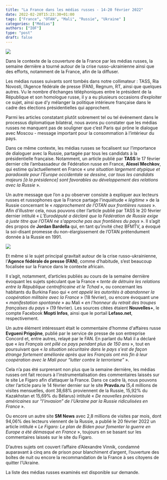 ```yaml
---
title: "La France dans les médias russes - 14-20 février 2022"
date: 2022-02-20T15:23:30+01:00
tags: ["France", "OTAN", "Mali", "Russie", "Ukraine" ]
categories: ["Médias"]
authors: ["IOF"]
type: "post"
draft: false
---
```


![](/images/candidats_france_russie_ria.jpg)

Dans le contexte de la couverture de la France par les médias russes, la semaine dernière a tourné autour de la crise russo-ukrainienne ainsi que des efforts, notamment de la France, afin de la diffuser. 

Les médias russes suivants sont tombés dans notre collimateur : TASS, Ria Novosti, l’Agence fédérale de presse (FAN), Regnum, RT, ainsi que quelques autres. Vu le nombre d’échanges téléphoniques entre le président de la République et son homologue russe, il y a eu plusieurs occasions d’exploiter ce sujet, ainsi que d’y mélanger la politique intérieure française dans le cadre des élections présidentielles qui approchent. 

Parmi les articles constatant plutôt sobrement tel ou tel événement dans le processus diplomatique bilatéral, nous avons pu constater que les médias russes ne manquent pas de souligner que c’est Paris qui prône le dialogue avec Moscou - message important pour la consommation à l’intérieur du pays. 

Dans ce même contexte, les médias russes se focalisent sur l’importance de dialoguer avec la Russie, partagée par tous les candidats à la présidentielle française. Notamment, un article publié par **TASS** le 17 février dernier cite l’ambassadeur de Fédération russe en France, **Alexeï Mechkov**, qui estime qu’actuellement en France « *une situation largement atypique et paradoxale pour l'Europe occidentale se dessine, car tous les candidats majeurs [à la présidence] sont favorables au développement des relations avec la Russie* ».

Un autre message que l’on a pu observer consiste à expliquer aux lecteurs russes et russophones que la France partage l'inquiétude « *légitime* » de la Russie concernant le « *rapprochement de l’OTAN aux frontières russes* ». Afin d’illustrer cela, nous pouvons citer l’article publié par TASS le 20 février dernier intitulé « *L’Eurodéputé a déclaré que la Fédération de Russie exige à juste titre que l’OTAN ne s'approche pas aux frontières du pays* ». Il s’agit des propos de **Jordan Bardella** qui, en tant qu’invité chez BFMTV, a évoqué la soi-disant promesse du non-élargissement de l’OTAN prétendument donnée à la Russie en 1991.

![](/images/burkina_faso_riafan.jpg)

Et même si le sujet principal gravitait autour de la crise russo-ukrainienne, l’**Agence fédérale de presse (FAN)**, comme d’habitude, s’est beaucoup focalisée sur la France dans le contexte africain. 

Il s’agit, notamment, d’articles publiés au cours de la semaine dernière évoquant les sujets spéculant que la France « *tente de détruire les relations entre la République centrafricaine et le Tchad* », ou concernant les habitants du Burkina Faso qui « *ont appelé les autorités à abandonner la coopération militaire avec la France* » (18 février), ou encore évoquant une « *manifestation spontanée* » au Mali « *en l'honneur du retrait des troupes françaises du pays* » (19 février). Les sources citées étaient **Nouvelles+**, le compte Facebook **Mopti Infos**, ainsi que le portail **Lefaso.net**, respectivement. 

Un autre élément intéressant était le commentaire d’homme d'affaires russe **Evgueni Prigojine**, publié par le service de presse de son entreprise Concord et, entre autres, relayé par le FAN. En parlant du Mali il a déclaré que « *les Français ont pillé ce pays pendant plus de 150 ans* », tout en poursuivant que « *la situation sécuritaire dans le pays s'est de façon étrange fortement améliorée après que les Français ont mis fin à leur coopération avec le Mali pour “lutter contre le terrorisme”* ». 

Cela n’a pas été surprenant non plus que la semaine dernière, les médias russes ont fait recours à l'instrumentalisation des commentaires laissés sur le site Le Figaro afin d’attaquer la France. Dans ce cadre là, nous pouvons citer l’article paru le 14 février dernier sur le site **Pravda.ru** (5,4 millions de visites mensuelles, dont 38,68% proviennent de la Russie, 15,92% du Kazakhstan et 15,69% du Bélarus) intitulé « *De nouvelles prévisions américaines sur “l’invasion” de l'Ukraine par la Russie ridiculisées en France* ». 

Ou encore un autre site **SM News** avec 2,8 millions de visites par mois, dont 94,06% des lecteurs viennent de la Russie, a publié le 20 février 2022 un article intitulé « *Le Figaro: Le plan de Biden pour fomenter la guerre en Europe a été démasqué en France* », toujours en se basant sur les commentaires laissés sur le site du Figaro. 

D’autres sujets ont couvert l’affaire d’Alexandre Vinnik, condamné auparavant à cinq ans de prison pour blanchiment d’argent, l’ouverture des boîtes de nuit ou encore la recommandation de la France à ses citoyens de quitter l’Ukraine. 

La liste des médias russes examinés est disponible sur demande.